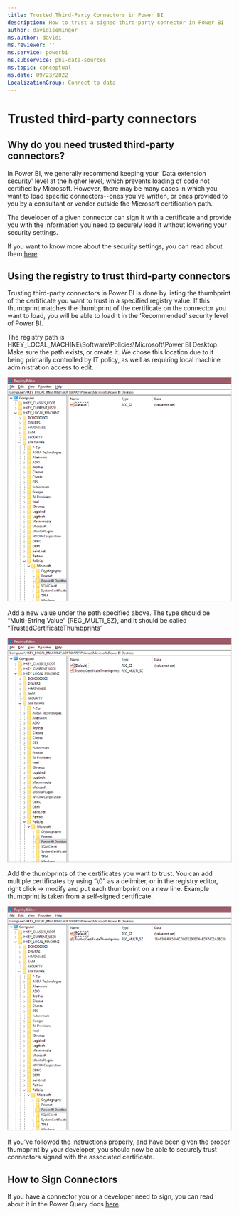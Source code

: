 ```yaml
---
title: Trusted Third-Party Connectors in Power BI
description: How to trust a signed third-party connector in Power BI
author: davidiseminger
ms.author: davidi
ms.reviewer: ''
ms.service: powerbi
ms.subservice: pbi-data-sources
ms.topic: conceptual
ms.date: 09/23/2022
LocalizationGroup: Connect to data
---
```

# Trusted third-party connectors

## Why do you need trusted third-party connectors?

In Power BI, we generally recommend keeping your 'Data extension security' level at the higher level, which prevents loading of code not certified by Microsoft. However, there may be many cases in which you want to load specific connectors--ones you've written, or ones provided to you by a consultant or vendor outside the Microsoft certification path.

The developer of a given connector can sign it with a certificate and provide you with the information you need to securely load it without lowering your security settings.

If you want to know more about the security settings, you can read about them [here](./desktop-connector-extensibility.md).

## Using the registry to trust third-party connectors

Trusting third-party connectors in Power BI is done by listing the thumbprint of the certificate you want to trust in a specified registry value. If this thumbprint matches the thumbprint of the certificate on the connector you want to load, you will be able to load it in the ‘Recommended’ security level of Power BI. 

The registry path is HKEY_LOCAL_MACHINE\Software\Policies\Microsoft\Power BI Desktop. Make sure the path exists, or create it. We chose this location due to it being primarily controlled by IT policy, as well as requiring local machine administration access to edit. 

![Power BI Desktop Registry with no trusted third-party keys set](media/desktop-trusted-third-party-connectors/desktoptrustedthird1.png)

Add a new value under the path specified above. The type should be “Multi-String Value” (REG_MULTI_SZ), and it should be called “TrustedCertificateThumbprints” 

![Power BI Desktop Registry with an entry for trusted third-party connectors but no keys](media/desktop-trusted-third-party-connectors/desktoptrustedthird2.png)

Add the thumbprints of the certificates you want to trust. You can add multiple certificates by using “\0” as a delimiter, or in the registry editor, right click -> modify and put each thumbprint on a new line. Example thumbprint is taken from a self-signed certificate. 

 ![Power BI Desktop Registry with a trusted third-party key set](media/desktop-trusted-third-party-connectors/desktoptrustedthird3.png)

If you’ve followed the instructions properly, and have been given the proper thumbprint by your developer, you should now be able to securely trust connectors signed with the associated certificate.

## How to Sign Connectors

If you have a connector you or a developer need to sign, you can read about it in the Power Query docs [here](/power-query/handlingconnectorsigning).
